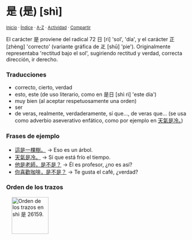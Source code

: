 # 是 (是) [shì]
<sup>[Inicio](../../../../index.md) · [Índice](../../../../indices/chino-espanol-shi4.md) · [A-Z](../../../../indices/alfabetico.md) · [Actividad](../../../../indices/actividad.md) · [Compartir](https://x.com/intent/tweet?text=%E6%98%AF%20(%E6%98%AF)%20%5Bsh%C3%AC%5D%20en%20el%20Diccionario%20chino-espa%C3%B1ol%2C%20con%20traducciones%2C%20frases%20de%20ejemplo%20y%20notas%20gramaticales.%0A%E2%86%92%20https%3A%2F%2Fjucardus.github.io%2Fcontenido%2Fs%2Fh%2Fi%2Fshi4-26159.html%0A%0A%23chn_espnl_jucardus%0A%40jucardus)</sup>

El carácter 是 proviene del radical 72 日 [rì] 'sol', 'día', y el carácter 正 [zhèng] 'correcto' (variante gráfica de 𤴓 [shū] 'pie'). Originalmente representaba 'rectitud bajo el sol', sugiriendo rectitud y verdad, correcta dirección, ir derecho.

### Traducciones

* correcto, cierto, verdad
* esto, este (de uso literario, como en 是日 [shì rì] 'este día')
* muy bien (al aceptar respetuosamente una orden)
* ser
* de veras, realmente, verdaderamente, sí que..., de veras que... (se usa como adverbio aseverativo enfático, como por ejemplo en [天氣是冷。](../../../../contenido/t/i/a/tian1-qi4-shi4-leng3.md))


### Frases de ejemplo

* [這是一棵樹。](../../../../contenido/z/h/e/zhe4-shi2-yi1-ke1-shu4.md) → Eso es un árbol.
* [天氣是冷。](../../../../contenido/t/i/a/tian1-qi4-shi4-leng3.md) → Sí que está frío el tiempo.
* [他是老師，是不是？](../../../../contenido/t/a/1/ta1-shi4-lao3-shi1-shi4-bu2-shi4.md) → Él es profesor, ¿no es así?
* [你喜歡咖啡，是不是？](../../../../contenido/n/i/3/ni3-xi3-huan1-ka1-fei1-shi4-bu2-shi4.md) → Te gusta el café, ¿verdad?

### Orden de los trazos

<p style="margin-left: 15px;">
  <img
    alt="Orden de los trazos en shì 是 26159."
    src="https://i.postimg.cc/JzjCJQq3/shi4-26159.gif"
    width="100px"
    />
</p>
